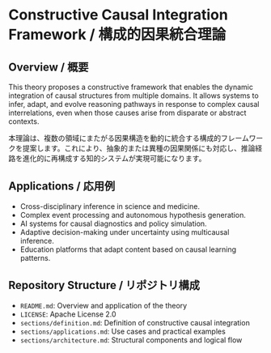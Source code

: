 # Constructive Causal Integration Framework / 構成的因果統合理論

## Overview / 概要
This theory proposes a constructive framework that enables the dynamic integration of causal structures from multiple domains. It allows systems to infer, adapt, and evolve reasoning pathways in response to complex causal interrelations, even when those causes arise from disparate or abstract contexts.

本理論は、複数の領域にまたがる因果構造を動的に統合する構成的フレームワークを提案します。これにより、抽象的または異種の因果関係にも対応し、推論経路を進化的に再構成する知的システムが実現可能になります。

## Applications / 応用例
- Cross-disciplinary inference in science and medicine.
- Complex event processing and autonomous hypothesis generation.
- AI systems for causal diagnostics and policy simulation.
- Adaptive decision-making under uncertainty using multicausal inference.
- Education platforms that adapt content based on causal learning patterns.

## Repository Structure / リポジトリ構成
- `README.md`: Overview and application of the theory
- `LICENSE`: Apache License 2.0
- `sections/definition.md`: Definition of constructive causal integration
- `sections/applications.md`: Use cases and practical examples
- `sections/architecture.md`: Structural components and logical flow
